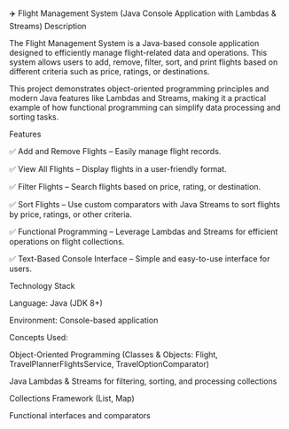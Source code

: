 ✈️ Flight Management System (Java Console Application with Lambdas & Streams)
Description

The Flight Management System is a Java-based console application designed to efficiently manage flight-related data and operations. This system allows users to add, remove, filter, sort, and print flights based on different criteria such as price, ratings, or destinations.

This project demonstrates object-oriented programming principles and modern Java features like Lambdas and Streams, making it a practical example of how functional programming can simplify data processing and sorting tasks.

Features

✅ Add and Remove Flights – Easily manage flight records.

✅ View All Flights – Display flights in a user-friendly format.

✅ Filter Flights – Search flights based on price, rating, or destination.

✅ Sort Flights – Use custom comparators with Java Streams to sort flights by price, ratings, or other criteria.

✅ Functional Programming – Leverage Lambdas and Streams for efficient operations on flight collections.

✅ Text-Based Console Interface – Simple and easy-to-use interface for users.

Technology Stack

Language: Java (JDK 8+)

Environment: Console-based application

Concepts Used:

Object-Oriented Programming (Classes & Objects: Flight, TravelPlannerFlightsService, TravelOptionComparator)

Java Lambdas & Streams for filtering, sorting, and processing collections

Collections Framework (List, Map)

Functional interfaces and comparators

